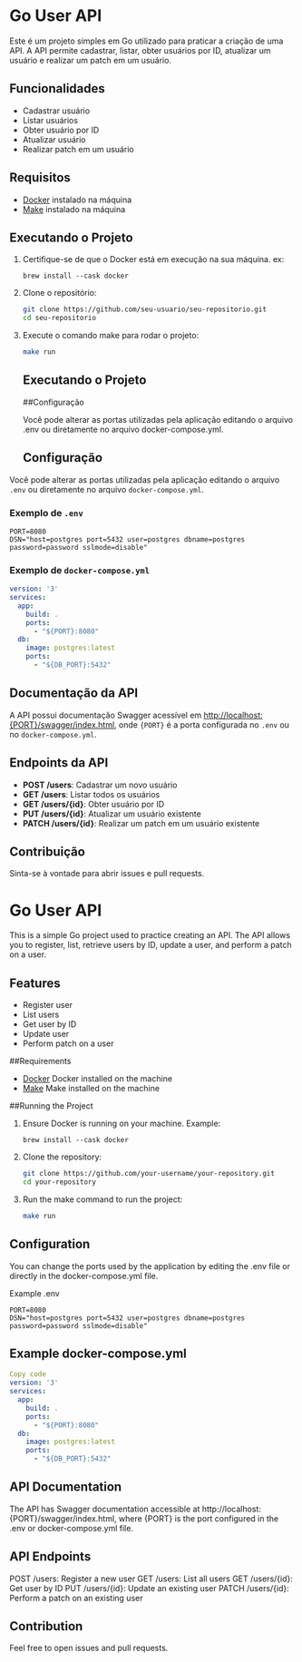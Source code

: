 # Go User API

Este é um projeto simples em Go utilizado para praticar a criação de uma API. A API permite cadastrar, listar, obter usuários por ID, atualizar um usuário e realizar um patch em um usuário.

## Funcionalidades

- Cadastrar usuário
- Listar usuários
- Obter usuário por ID
- Atualizar usuário
- Realizar patch em um usuário

## Requisitos

- [Docker](https://www.docker.com/get-started) instalado na máquina
- [Make](https://www.gnu.org/software/make/) instalado na máquina

## Executando o Projeto

1. Certifique-se de que o Docker está em execução na sua máquina.
   ex:
   ```brew
   brew install --cask docker
   ```

3. Clone o repositório:

   ```sh
   git clone https://github.com/seu-usuario/seu-repositorio.git
   cd seu-repositorio
   ```
   
4. Execute o comando make para rodar o projeto:

   ```sh
   make run
   ```
   
   ## Executando o Projeto

   ##Configuração

   Você pode alterar as portas utilizadas pela aplicação editando o arquivo .env ou diretamente no arquivo docker-compose.yml.

   ## Configuração

Você pode alterar as portas utilizadas pela aplicação editando o arquivo `.env` ou diretamente no arquivo `docker-compose.yml`.

### Exemplo de `.env`

  ```env
  PORT=8080
  DSN="host=postgres port=5432 user=postgres dbname=postgres password=password sslmode=disable"
  ```

### Exemplo de `docker-compose.yml`

   ```yaml
   version: '3'
   services:
     app:
       build: .
       ports:
         - "${PORT}:8080"
     db:
       image: postgres:latest
       ports:
         - "${DB_PORT}:5432"
   ```

## Documentação da API

A API possui documentação Swagger acessível em [http://localhost:{PORT}/swagger/index.html](http://localhost:{PORT}/swagger/index.html), onde `{PORT}` é a porta configurada no `.env` ou no `docker-compose.yml`.

## Endpoints da API

- **POST /users**: Cadastrar um novo usuário
- **GET /users**: Listar todos os usuários
- **GET /users/{id}**: Obter usuário por ID
- **PUT /users/{id}**: Atualizar um usuário existente
- **PATCH /users/{id}**: Realizar um patch em um usuário existente

## Contribuição

Sinta-se à vontade para abrir issues e pull requests.

# Go User API
This is a simple Go project used to practice creating an API. The API allows you to register, list, retrieve users by ID, update a user, and perform a patch on a user.

## Features
- Register user
- List users
- Get user by ID
- Update user
- Perform patch on a user
  
##Requirements

- [Docker](https://www.docker.com/get-started) Docker installed on the machine
- [Make](https://www.gnu.org/software/make/) Make installed on the machine
  
##Running the Project

1. Ensure Docker is running on your machine.
   Example:
   ```brew
   brew install --cask docker
   ```
2. Clone the repository:
   
   ```sh
   git clone https://github.com/your-username/your-repository.git
   cd your-repository
   ```
   
3. Run the make command to run the project:

   ```sh
   make run
   ```

## Configuration

You can change the ports used by the application by editing the .env file or directly in the docker-compose.yml file.

Example .env

   ```env
   PORT=8080
   DSN="host=postgres port=5432 user=postgres dbname=postgres password=password sslmode=disable"
   ```

## Example docker-compose.yml
   
   ```yaml
   Copy code
   version: '3'
   services:
     app:
       build: .
       ports:
         - "${PORT}:8080"
     db:
       image: postgres:latest
       ports:
         - "${DB_PORT}:5432"
   ```

## API Documentation
The API has Swagger documentation accessible at http://localhost:{PORT}/swagger/index.html, where {PORT} is the port configured in the .env or docker-compose.yml file.

## API Endpoints

POST /users: Register a new user
GET /users: List all users
GET /users/{id}: Get user by ID
PUT /users/{id}: Update an existing user
PATCH /users/{id}: Perform a patch on an existing user

## Contribution
Feel free to open issues and pull requests.

